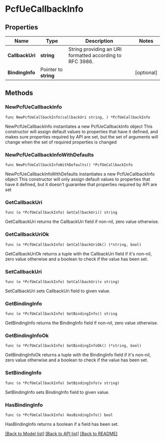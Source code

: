 # PcfUeCallbackInfo

## Properties

Name | Type | Description | Notes
------------ | ------------- | ------------- | -------------
**CallbackUri** | **string** | String providing an URI formatted according to RFC 3986. | 
**BindingInfo** | Pointer to **string** |  | [optional] 

## Methods

### NewPcfUeCallbackInfo

`func NewPcfUeCallbackInfo(callbackUri string, ) *PcfUeCallbackInfo`

NewPcfUeCallbackInfo instantiates a new PcfUeCallbackInfo object
This constructor will assign default values to properties that have it defined,
and makes sure properties required by API are set, but the set of arguments
will change when the set of required properties is changed

### NewPcfUeCallbackInfoWithDefaults

`func NewPcfUeCallbackInfoWithDefaults() *PcfUeCallbackInfo`

NewPcfUeCallbackInfoWithDefaults instantiates a new PcfUeCallbackInfo object
This constructor will only assign default values to properties that have it defined,
but it doesn't guarantee that properties required by API are set

### GetCallbackUri

`func (o *PcfUeCallbackInfo) GetCallbackUri() string`

GetCallbackUri returns the CallbackUri field if non-nil, zero value otherwise.

### GetCallbackUriOk

`func (o *PcfUeCallbackInfo) GetCallbackUriOk() (*string, bool)`

GetCallbackUriOk returns a tuple with the CallbackUri field if it's non-nil, zero value otherwise
and a boolean to check if the value has been set.

### SetCallbackUri

`func (o *PcfUeCallbackInfo) SetCallbackUri(v string)`

SetCallbackUri sets CallbackUri field to given value.


### GetBindingInfo

`func (o *PcfUeCallbackInfo) GetBindingInfo() string`

GetBindingInfo returns the BindingInfo field if non-nil, zero value otherwise.

### GetBindingInfoOk

`func (o *PcfUeCallbackInfo) GetBindingInfoOk() (*string, bool)`

GetBindingInfoOk returns a tuple with the BindingInfo field if it's non-nil, zero value otherwise
and a boolean to check if the value has been set.

### SetBindingInfo

`func (o *PcfUeCallbackInfo) SetBindingInfo(v string)`

SetBindingInfo sets BindingInfo field to given value.

### HasBindingInfo

`func (o *PcfUeCallbackInfo) HasBindingInfo() bool`

HasBindingInfo returns a boolean if a field has been set.


[[Back to Model list]](../README.md#documentation-for-models) [[Back to API list]](../README.md#documentation-for-api-endpoints) [[Back to README]](../README.md)


